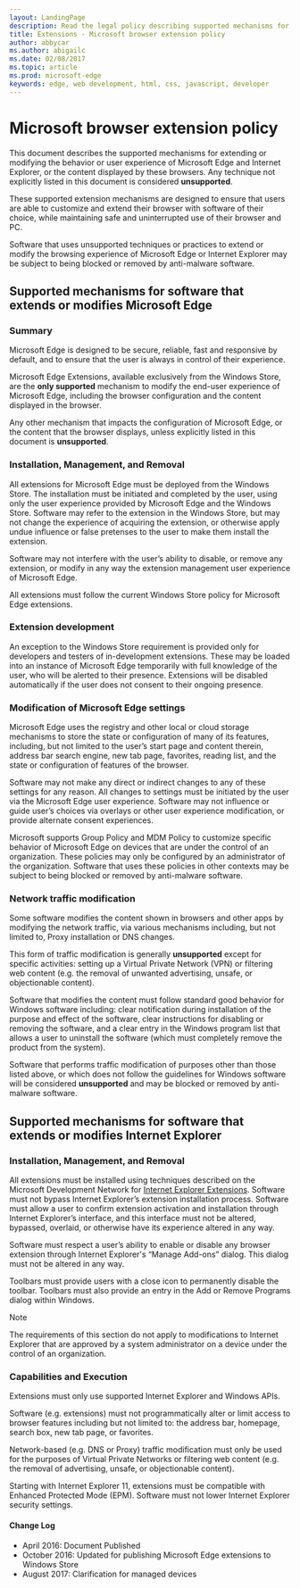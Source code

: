```yaml
---
layout: LandingPage
description: Read the legal policy describing supported mechanisms for extending or modifying the behavior or user experience of Microsoft Edge and Internet Explorer.
title: Extensions - Microsoft browser extension policy
author: abbycar
ms.author: abigailc
ms.date: 02/08/2017
ms.topic: article
ms.prod: microsoft-edge
keywords: edge, web development, html, css, javascript, developer
---
```


# Microsoft browser extension policy

This document describes the supported mechanisms for extending or modifying the behavior or user experience of Microsoft Edge and Internet Explorer, or the content displayed by these browsers. Any technique not explicitly listed in this document is considered **unsupported**.

These supported extension mechanisms are designed to ensure that users are able to customize and extend their browser with software of their choice, while maintaining safe and uninterrupted use of their browser and PC.

Software that uses unsupported techniques or practices to extend or modify the browsing experience of Microsoft Edge or Internet Explorer may be subject to being blocked or removed by anti-malware software.

## Supported mechanisms for software that extends or modifies Microsoft Edge

### Summary

 Microsoft Edge is designed to be secure, reliable, fast and responsive by default, and to ensure that the user is always in control of their experience.  

Microsoft Edge Extensions, available exclusively from the Windows Store, are the **only supported** mechanism to modify the end-user experience of Microsoft Edge, including the browser configuration and the content displayed in the browser.

Any other mechanism that impacts the configuration of Microsoft Edge, or the content that the browser displays, unless explicitly listed in this document is **unsupported**.  

### Installation, Management, and Removal

All extensions for Microsoft Edge must be deployed from the Windows Store. The installation must be initiated and completed by the user, using only the user experience provided by Microsoft Edge and the Windows Store. Software may refer to the extension in the Windows Store, but may not change the experience of acquiring the extension, or otherwise apply undue influence or false pretenses to the user to make them install the extension.  

Software may not interfere with the user’s ability to disable, or remove any extension, or modify in any way the extension management user experience of Microsoft Edge.

All extensions must follow the current Windows Store policy for Microsoft Edge extensions.

### Extension development

An exception to the Windows Store requirement is provided only for developers and testers of in-development extensions. These may be loaded into an instance of Microsoft Edge temporarily with full knowledge of the user, who will be alerted to their presence. Extensions will be disabled automatically if the user does not consent to their ongoing presence.

### Modification of Microsoft Edge settings

Microsoft Edge uses the registry and other local or cloud storage mechanisms to store the state or configuration of many of its features, including, but not limited to the user’s start page and content therein, address bar search engine, new tab page, favorites, reading list, and the state or configuration of features of the browser.  

Software may not make any direct or indirect changes to any of these settings for any reason. All changes to settings must be initiated by the user via the Microsoft Edge user experience. Software may not influence or guide user’s choices via overlays or other user experience modification, or provide alternate consent experiences.

Microsoft supports Group Policy and MDM Policy to customize specific behavior of Microsoft Edge on devices that are under the control of an organization. These policies may only be configured by an administrator of the organization. Software that uses these policies in other contexts may be subject to being blocked or removed by anti-malware software.

### Network traffic modification

Some software modifies the content shown in browsers and other apps by modifying the network traffic, via various mechanisms including, but not limited to, Proxy installation or DNS changes.

This form of traffic modification is generally **unsupported** except for specific activities: setting up a Virtual Private Network (VPN) or filtering web content (e.g. the removal of unwanted advertising, unsafe, or objectionable content).

Software that modifies the content must follow standard good behavior for Windows software including: clear notification during installation of the purpose and effect of the software, clear instructions for disabling or removing the software, and a clear entry in the Windows program list that allows a user to uninstall the software (which must completely remove the product from the system).  

Software that performs traffic modification of purposes other than those listed above, or which does not follow the guidelines for Windows software will be considered **unsupported** and may be blocked or removed by anti-malware software.  

## Supported mechanisms for software that extends or modifies Internet Explorer

### Installation, Management, and Removal

All extensions must be installed using techniques described on the Microsoft Development Network for [Internet Explorer Extensions](https://msdn.microsoft.com/library/aa753587). Software must not bypass Internet Explorer’s extension installation process. Software must allow a user to confirm extension activation and installation through Internet Explorer’s interface, and this interface must not be altered, bypassed, overlaid, or otherwise have its experience altered in any way.

Software must respect a user’s ability to enable or disable any browser extension through Internet Explorer's “Manage Add-ons” dialog. This dialog must not be altered in any way.

Toolbars must provide users with a close icon to permanently disable the toolbar. Toolbars must also provide an entry in the Add or Remove Programs dialog within Windows.

> [!NOTE]
> The requirements of this section do not apply to modifications to Internet Explorer that are approved by a system administrator on a device under the control of an organization.

### Capabilities and Execution

Extensions must only use supported Internet Explorer and Windows APIs.  

Software (e.g. extensions) must not programmatically alter or limit access to browser features including but not limited to: the address bar, homepage, search box, new tab page, or favorites.

Network-based (e.g. DNS or Proxy) traffic modification must only be used for the purposes of Virtual Private Networks or filtering web content (e.g. the removal of advertising, unsafe, or objectionable content).

Starting with Internet Explorer 11, extensions must be compatible with Enhanced Protected Mode (EPM). Software must not lower Internet Explorer security settings.

#### Change Log 
- April 2016: Document Published
- October 2016: Updated for publishing Microsoft Edge extensions to Windows Store 
- August 2017: Clarification for managed devices
